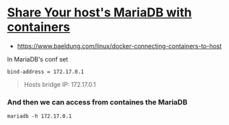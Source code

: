 
# [Share Your host's MariaDB with containers](https://www.baeldung.com/linux/docker-connecting-containers-to-host)
* https://www.baeldung.com/linux/docker-connecting-containers-to-host   

In MariaDB's conf set 

```
bind-address = 172.17.0.1
```
> Hosts bridge IP: 172.17.0.1

### And then we can access from containes the MariaDB

```shell
mariadb -h 172.17.0.1
```
